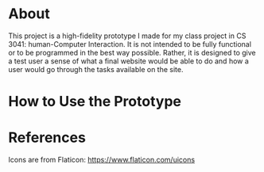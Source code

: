 # About
This project is a high-fidelity prototype I made for my class project in CS 3041: human-Computer Interaction. It is not intended to be fully functional or to be programmed in the best way possible. Rather, it is designed to give a test user a sense of what a final website would be able to do and how a user would go through the tasks available on the site.

# How to Use the Prototype


# References
Icons are from Flaticon: https://www.flaticon.com/uicons